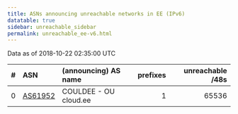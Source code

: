 ```yaml
---
title: ASNs announcing unreachable networks in EE (IPv6)
datatable: true
sidebar: unreachable_sidebar
permalink: unreachable_ee-v6.html
---
```


Data as of 2018-10-22 02:35:00 UTC


<div class="datatable-begin"></div>

|   # | ASN                                    | (announcing) AS name   |   prefixes |   unreachable /48s |
|----:|:---------------------------------------|:-----------------------|-----------:|-------------------:|
|   0 | [AS61952](unreachable_AS61952-v6.html) | COULDEE - OU cloud.ee  |          1 |              65536 |

<div class="datatable-end"></div>